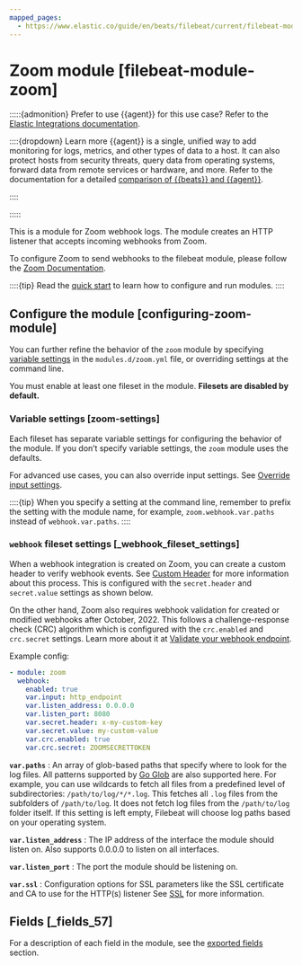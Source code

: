 ```yaml
---
mapped_pages:
  - https://www.elastic.co/guide/en/beats/filebeat/current/filebeat-module-zoom.html
---
```


# Zoom module [filebeat-module-zoom]

:::::{admonition} Prefer to use {{agent}} for this use case?
Refer to the [Elastic Integrations documentation](integration-docs://reference/zoom.md).

::::{dropdown} Learn more
{{agent}} is a single, unified way to add monitoring for logs, metrics, and other types of data to a host. It can also protect hosts from security threats, query data from operating systems, forward data from remote services or hardware, and more. Refer to the documentation for a detailed [comparison of {{beats}} and {{agent}}](docs-content://reference/ingestion-tools/fleet/index.md).

::::


:::::


This is a module for Zoom webhook logs. The module creates an HTTP listener that accepts incoming webhooks from Zoom.

To configure Zoom to send webhooks to the filebeat module, please follow the [Zoom Documentation](https://developers.zoom.us/docs/api/rest/webhook-only-app).

::::{tip}
Read the [quick start](/reference/filebeat/filebeat-installation-configuration.md) to learn how to configure and run modules.
::::



## Configure the module [configuring-zoom-module]

You can further refine the behavior of the `zoom` module by specifying [variable settings](#zoom-settings) in the `modules.d/zoom.yml` file, or overriding settings at the command line.

You must enable at least one fileset in the module. **Filesets are disabled by default.**


### Variable settings [zoom-settings]

Each fileset has separate variable settings for configuring the behavior of the module. If you don’t specify variable settings, the `zoom` module uses the defaults.

For advanced use cases, you can also override input settings. See [Override input settings](/reference/filebeat/advanced-settings.md).

::::{tip}
When you specify a setting at the command line, remember to prefix the setting with the module name, for example, `zoom.webhook.var.paths` instead of `webhook.var.paths`.
::::



### `webhook` fileset settings [_webhook_fileset_settings]

When a webhook integration is created on Zoom, you can create a custom header to verify webhook events. See [Custom Header](https://developers.zoom.us/docs/api/rest/webhook-reference/#custom-header) for more information about this process. This is configured with the `secret.header` and `secret.value` settings as shown below.

On the other hand, Zoom also requires webhook validation for created or modified webhooks after October, 2022. This follows a challenge-response check (CRC) algorithm which is configured with the `crc.enabled` and `crc.secret` settings. Learn more about it at [Validate your webhook endpoint](https://developers.zoom.us/docs/api/rest/webhook-reference/#validate-your-webhook-endpoint).

Example config:

```yaml
- module: zoom
  webhook:
    enabled: true
    var.input: http_endpoint
    var.listen_address: 0.0.0.0
    var.listen_port: 8080
    var.secret.header: x-my-custom-key
    var.secret.value: my-custom-value
    var.crc.enabled: true
    var.crc.secret: ZOOMSECRETTOKEN
```

**`var.paths`**
:   An array of glob-based paths that specify where to look for the log files. All patterns supported by [Go Glob](https://golang.org/pkg/path/filepath/#Glob) are also supported here. For example, you can use wildcards to fetch all files from a predefined level of subdirectories: `/path/to/log/*/*.log`. This fetches all `.log` files from the subfolders of `/path/to/log`. It does not fetch log files from the `/path/to/log` folder itself. If this setting is left empty, Filebeat will choose log paths based on your operating system.

**`var.listen_address`**
:   The IP address of the interface the module should listen on. Also supports 0.0.0.0 to listen on all interfaces.

**`var.listen_port`**
:   The port the module should be listening on.

**`var.ssl`**
:   Configuration options for SSL parameters like the SSL certificate and CA to use for the HTTP(s) listener See [SSL](/reference/filebeat/configuration-ssl.md) for more information.


## Fields [_fields_57]

For a description of each field in the module, see the [exported fields](/reference/filebeat/exported-fields-zoom.md) section.

